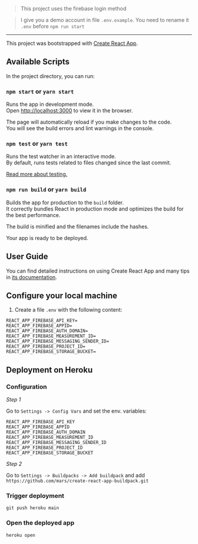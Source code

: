> This project uses the firebase login method

> I give you a demo account in file `.env.example`. You need to rename it `.env` before `npm run start`

---

This project was bootstrapped with [Create React App](https://github.com/facebook/create-react-app).

## Available Scripts

In the project directory, you can run:

### `npm start` or `yarn start`

Runs the app in development mode.<br>
Open [http://localhost:3000](http://localhost:3000) to view it in the browser.

The page will automatically reload if you make changes to the code.<br>
You will see the build errors and lint warnings in the console.

### `npm test` or `yarn test`

Runs the test watcher in an interactive mode.<br>
By default, runs tests related to files changed since the last commit.

[Read more about testing.](https://facebook.github.io/create-react-app/docs/running-tests)

### `npm run build` or `yarn build`

Builds the app for production to the `build` folder.<br>
It correctly bundles React in production mode and optimizes the build for the best performance.

The build is minified and the filenames include the hashes.<br>

Your app is ready to be deployed.

## User Guide

You can find detailed instructions on using Create React App and many tips in [its documentation](https://facebook.github.io/create-react-app/).

## Configure your local machine

1. Create a file `.env` with the following content:

```
REACT_APP_FIREBASE_API_KEY=
REACT_APP_FIREBASE_APPID=
REACT_APP_FIREBASE_AUTH_DOMAIN=
REACT_APP_FIREBASE_MEASUREMENT_ID=
REACT_APP_FIREBASE_MESSAGING_SENDER_ID=
REACT_APP_FIREBASE_PROJECT_ID=
REACT_APP_FIREBASE_STORAGE_BUCKET=
```

## Deployment on Heroku

### Configuration

*Step 1*

Go to `Settings -> Config Vars` and set the env. variables:

```
REACT_APP_FIREBASE_API_KEY
REACT_APP_FIREBASE_APPID
REACT_APP_FIREBASE_AUTH_DOMAIN
REACT_APP_FIREBASE_MEASUREMENT_ID
REACT_APP_FIREBASE_MESSAGING_SENDER_ID
REACT_APP_FIREBASE_PROJECT_ID
REACT_APP_FIREBASE_STORAGE_BUCKET
```
*Step 2*

Go to `Settings -> Buildpacks -> Add buildpack` and add `https://github.com/mars/create-react-app-buildpack.git`

### Trigger deployment

`git push heroku main`

### Open the deployed app

`heroku open`